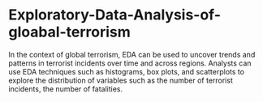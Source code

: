 # Exploratory-Data-Analysis-of-gloabal-terrorism
In the context of global terrorism, EDA can be used to uncover trends and patterns in terrorist incidents over time and across regions. Analysts can use EDA techniques such as histograms, box plots, and scatterplots to explore the distribution of variables such as the number of terrorist incidents, the number of fatalities.
